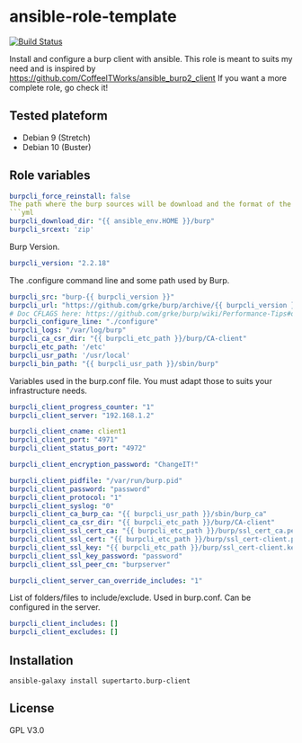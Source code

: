 # ansible-role-template
[![Build Status](https://travis-ci.org/supertarto/ansible-burp-client.svg?branch=master)](https://travis-ci.org/supertarto/ansible-burp-client)

Install and configure a burp client with ansible. This role is meant to suits my need and is inspired by https://github.com/CoffeeITWorks/ansible_burp2_client
If you want a more complete role, go check it!

## Tested plateform
* Debian 9 (Stretch)
* Debian 10 (Buster)

## Role variables

```yml
burpcli_force_reinstall: false
The path where the burp sources will be download and the format of the archive.
```yml
burpcli_download_dir: "{{ ansible_env.HOME }}/burp"
burpcli_srcext: 'zip'
```
Burp Version.
```yml
burpcli_version: "2.2.18"
```
The .configure command line and some path used by Burp.
```yml
burpcli_src: "burp-{{ burpcli_version }}"
burpcli_url: "https://github.com/grke/burp/archive/{{ burpcli_version }}.{{ burpcli_srcext }}"
# Doc CFLAGS here: https://github.com/grke/burp/wiki/Performance-Tips#optional-compile-time-improvements
burpcli_configure_line: "./configure"
burpcli_logs: "/var/log/burp"
burpcli_ca_csr_dir: "{{ burpcli_etc_path }}/burp/CA-client"
burpcli_etc_path: '/etc'
burpcli_usr_path: '/usr/local'
burpcli_bin_path: "{{ burpcli_usr_path }}/sbin/burp"
```
Variables used in the burp.conf file. You must adapt those to suits your infrastructure needs.
```yml
burpcli_client_progress_counter: "1"
burpcli_client_server: "192.168.1.2"

burpcli_client_cname: client1
burpcli_client_port: "4971"
burpcli_client_status_port: "4972"

burpcli_client_encryption_password: "ChangeIT!"

burpcli_client_pidfile: "/var/run/burp.pid"
burpcli_client_password: "password"
burpcli_client_protocol: "1"
burpcli_client_syslog: "0"
burpcli_client_ca_burp_ca: "{{ burpcli_usr_path }}/sbin/burp_ca"
burpcli_client_ca_csr_dir: "{{ burpcli_etc_path }}/burp/CA-client"
burpcli_client_ssl_cert_ca: "{{ burpcli_etc_path }}/burp/ssl_cert_ca.pem"
burpcli_client_ssl_cert: "{{ burpcli_etc_path }}/burp/ssl_cert-client.pem"
burpcli_client_ssl_key: "{{ burpcli_etc_path }}/burp/ssl_cert-client.key"
burpcli_client_ssl_key_password: "password"
burpcli_client_ssl_peer_cn: "burpserver"

burpcli_client_server_can_override_includes: "1"
```
List of folders/files to include/exclude. Used in burp.conf. Can be configured in the server.
```yml
burpcli_client_includes: []
burpcli_client_excludes: []
```

## Installation
```
ansible-galaxy install supertarto.burp-client
```
## License
GPL V3.0

